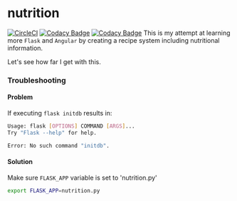 # nutrition

[![CircleCI](https://circleci.com/gh/erikdeirdre/nutrition.svg?style=svg)](https://circleci.com/gh/erikdeirdre/nutrition)
[![Codacy Badge](https://api.codacy.com/project/badge/Coverage/14a718773e304ddeadab8c55d48ea9a0)](https://www.codacy.com/manual/erikdeirdre/nutrition?utm_source=github.com&utm_medium=referral&utm_content=erikdeirdre/nutrition&utm_campaign=Badge_Coverage)
[![Codacy Badge](https://api.codacy.com/project/badge/Grade/d0c63e63be3e437d99ce9e5d97f18fb9)](https://www.codacy.com/gh/food1984/nutrition?utm_source=github.com&amp;utm_medium=referral&amp;utm_content=food1984/nutrition&amp;utm_campaign=Badge_Grade)
This is my attempt at learning more `Flask` and `Angular` by creating a recipe system including nutritional information.  

Let's see how far I get with this.

### Troubleshooting

#### Problem
If executing `flask initdb` results in:
```bash
Usage: flask [OPTIONS] COMMAND [ARGS]...
Try "Flask --help" for help.

Error: No such command "initdb".
```

#### Solution
Make sure `FLASK_APP` variable is set to 'nutrition.py'

```bash
export FLASK_APP=nutrition.py
```
